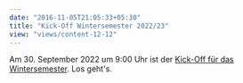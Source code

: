 ```yaml
---
date: "2016-11-05T21:05:33+05:30"
title: "Kick-Off Wintersemester 2022/23"
view: "views/content-12-12"
---
```


Am 30. September 2022 um 9:00 Uhr ist der [Kick-Off für das Wintersemester](/events/2022-09-30-master-kickoff/). Los geht's. 


<!--more-->

